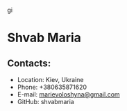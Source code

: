 gi

# Shvab Maria

## Contacts:

- Location: Kiev, Ukraine
- Phone: +380635871620
- E-mail: marievoloshyna@gmail.com
- GitHub: shvabmaria
